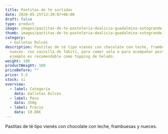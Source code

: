 ```yaml
---
title: Pastitas de té surtidas
date: 2020-05-25T13:39:07+06:00
draft: false
type: product
image: images/pastitas-de-te-pasteleria-dealicia-guadalmina-sotogrande-estepona-1024.jpg
thumb: images/pastitas-de-te-pasteleria-dealicia-guadalmina-sotogrande-estepona-586.jpg
category:
  - Galletas Dulces
description: Pastitas de té tipo vienés con chocolate con leche, frambuesas y
  nueces. con vainilla de Tahití, para comer sola o para acompañar postres, por
  ejemplo es recomendable como topping de helado.
weight: 180
productWeight: 180
priceBefore: ""
price: 5.5
stock: si
overview:
  - label: Categoría
    data: Galletas Dulces
  - label: Peso
    data: 350g
  - label: Precio
    data: 10.00€
---
```

Pastitas de té tipo vienés con chocolate con leche, frambuesas y nueces.
